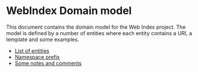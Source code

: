 # WebIndex Domain model

This document contains the domain model for the Web Index project. The model is defined by a number of entities where each entity contains a URI, a template and some examples.

* [List of entities](Entities.md)
* [Namespace prefix](Prefixes.md)
* [Some notes and comments](Notes.md)